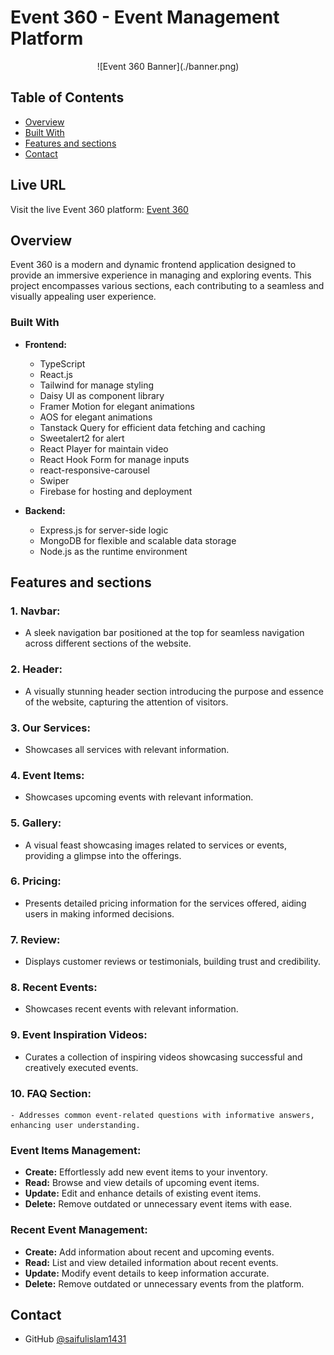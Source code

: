 <!-- Please update value in the {}  -->

# Event 360 - Event Management Platform


<div align="center">
 ![Event 360 Banner](./banner.png)
</div>

<!-- TABLE OF CONTENTS -->

## Table of Contents

- [Overview](#overview)
- [Built With](#built-with)
- [Features and sections](#features)
- [Contact](#contact)


<!-- OVERVIEW -->

## Live URL

Visit the live Event 360 platform: [Event 360](https://event-360-4b848.web.app/)

## Overview

Event 360 is a modern and dynamic frontend application designed to provide an immersive experience in managing and exploring events. This project encompasses various sections, each contributing to a seamless and visually appealing user experience.

### Built With

<!-- This section should list any major frameworks and tools that you built your project using. Here are a few examples.-->

- **Frontend:**
  - TypeScript
  - React.js
  - Tailwind for manage styling
  - Daisy UI as component library 
  - Framer Motion for elegant animations
  - AOS for elegant animations
  - Tanstack Query for efficient data fetching and caching
  - Sweetalert2 for alert
  - React Player for maintain video
  - React Hook Form for manage inputs
  - react-responsive-carousel
  - Swiper
  - Firebase for hosting and deployment

- **Backend:**
  - Express.js for server-side logic
  - MongoDB for flexible and scalable data storage
  - Node.js as the runtime environment

## Features and sections

### 1. Navbar:
   - A sleek navigation bar positioned at the top for seamless navigation across different sections of the website.

### 2. Header:
   - A visually stunning header section introducing the purpose and essence of the website, capturing the attention of visitors.

### 3. Our Services:
   - Showcases all services with relevant information.

### 4. Event Items:
   - Showcases upcoming events with relevant information.

### 5. Gallery:
   - A visual feast showcasing images related to services or events, providing a glimpse into the offerings.

### 6. Pricing:
   - Presents detailed pricing information for the services offered, aiding users in making informed decisions.

### 7. Review:
   - Displays customer reviews or testimonials, building trust and credibility.

### 8. Recent Events:
   - Showcases recent events with relevant information.

### 9. Event Inspiration Videos:
   - Curates a collection of inspiring videos showcasing successful and creatively executed events.

### 10. FAQ Section:
    - Addresses common event-related questions with informative answers, enhancing user understanding.

### Event Items Management:
   - **Create:** Effortlessly add new event items to your inventory.
   - **Read:** Browse and view details of upcoming event items.
   - **Update:** Edit and enhance details of existing event items.
   - **Delete:** Remove outdated or unnecessary event items with ease.

### Recent Event Management:
   - **Create:** Add information about recent and upcoming events.
   - **Read:** List and view detailed information about recent events.
   - **Update:** Modify event details to keep information accurate.
   - **Delete:** Remove outdated or unnecessary events from the platform.



## Contact

- GitHub [@saifulislam1431](https://github.com/saifulislam1431)

